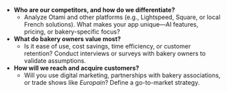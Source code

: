 - **Who are our competitors, and how do we differentiate?**
    - Analyze Otami and other platforms (e.g., Lightspeed, Square, or local French solutions). What makes your app unique—AI features, pricing, or bakery-specific focus?
- **What do bakery owners value most?**
    - Is it ease of use, cost savings, time efficiency, or customer retention? Conduct interviews or surveys with bakery owners to validate assumptions.
- **How will we reach and acquire customers?**
    - Will you use digital marketing, partnerships with bakery associations, or trade shows like _Europain_? Define a go-to-market strategy.